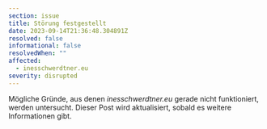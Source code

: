 ```yaml
---
section: issue
title: Störung festgestellt
date: 2023-09-14T21:36:48.304891Z
resolved: false
informational: false
resolvedWhen: ""
affected:
  - inesschwerdtner.eu
severity: disrupted
---
```

Mögliche Gründe, aus denen *inesschwerdtner.eu* gerade nicht funktioniert, werden untersucht. Dieser Post wird aktualisiert, sobald es weitere Informationen gibt.

        